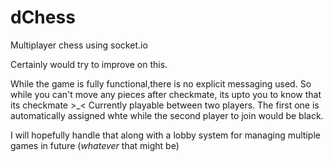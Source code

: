 # dChess
Multiplayer chess using socket.io

Certainly would try to improve on this.

While the game is fully functional,there is no explicit messaging used.
So while you can't move any pieces after checkmate, its upto you to know that its checkmate >_<
Currently playable between two players. The first one is automatically assigned whte while the second player to join would be black.

I will hopefully handle that along with a lobby system for managing multiple games in future (<i>whatever</i> that might be)
